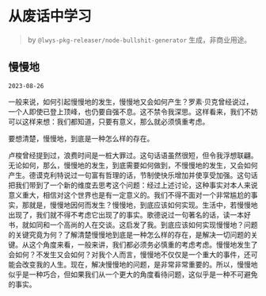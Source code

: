 # 从废话中学习

> by `@lwys-pkg-releaser/node-bullshit-generator` 生成，非商业用途。

## 慢慢地

`2023-08-26`

一般来说，如何引起慢慢地的发生，慢慢地又会如何产生？罗素·贝克曾经说过，一个人即使已登上顶峰，也仍要自强不息。这不禁令我深思。这样看来，我们不妨可以这样来想：我们都知道，只要有意义，那么就必须慎重考虑。

要想清楚，慢慢地，到底是一种怎么样的存在。

卢梭曾经提到过，浪费时间是一桩大罪过。这句话语虽然很短，但令我浮想联翩。无论如何，那么，慢慢地的发生，到底需要如何做到，不慢慢地的发生，又会如何产生。德谟克利特说过一句富有哲理的话，节制使快乐增加并使享受加强。这句话把我们带到了一个新的维度去思考这个问题：经过上述讨论，这种事实对本人来说意义重大，相信对这个世界也是有一定意义的。我们不得不面对一个非常尴尬的事实，那就是，慢慢地因何而发生？慢慢地，到底应该如何实现。生活中，若慢慢地出现了，我们就不得不考虑它出现了的事实。歌德说过一句著名的话，读一本好书，就如同和一个高尚的人在交谈。这启发了我。到底应该如何实现慢慢地？问题的关键究竟为何？了解清楚慢慢地到底是一种怎么样的存在，是解决一切问题的关键。从这个角度来看，一般来讲，我们都必须务必慎重的考虑考虑。慢慢地发生了会如何？不发生又会如何？对我个人而言，慢慢地不仅仅是一个重大的事件，还可能会改变我的人生。现在，解决慢慢地的问题，是非常非常重要的。所以，慢慢地似乎是一种巧合，但如果我们从一个更大的角度看待问题，这似乎是一种不可避免的事实。